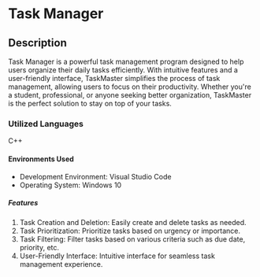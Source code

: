 <h1>Task Manager</h1>
<h2>Description</h2>
Task Manager is a powerful task management program designed to help users organize their daily tasks efficiently. With intuitive features and a user-friendly interface, TaskMaster simplifies the process of task management, allowing users to focus on their productivity. Whether you're a student, professional, or anyone seeking better organization, TaskMaster is the perfect solution to stay on top of your tasks.

<h3>Utilized Languages</h3>
C++
<h4>Environments Used</h4>
<ul>
<li>Development Environment: Visual Studio Code</li>
<li>Operating System: Windows 10</li>
</ul>
<h5>Features</h5>
<ol>
<li>Task Creation and Deletion: Easily create and delete tasks as needed.</li>
<li>Task Prioritization: Prioritize tasks based on urgency or importance.</li>
<li>Task Filtering: Filter tasks based on various criteria such as due date, priority, etc.</li>
<li> User-Friendly Interface: Intuitive interface for seamless task management experience.</li>
</ol>
